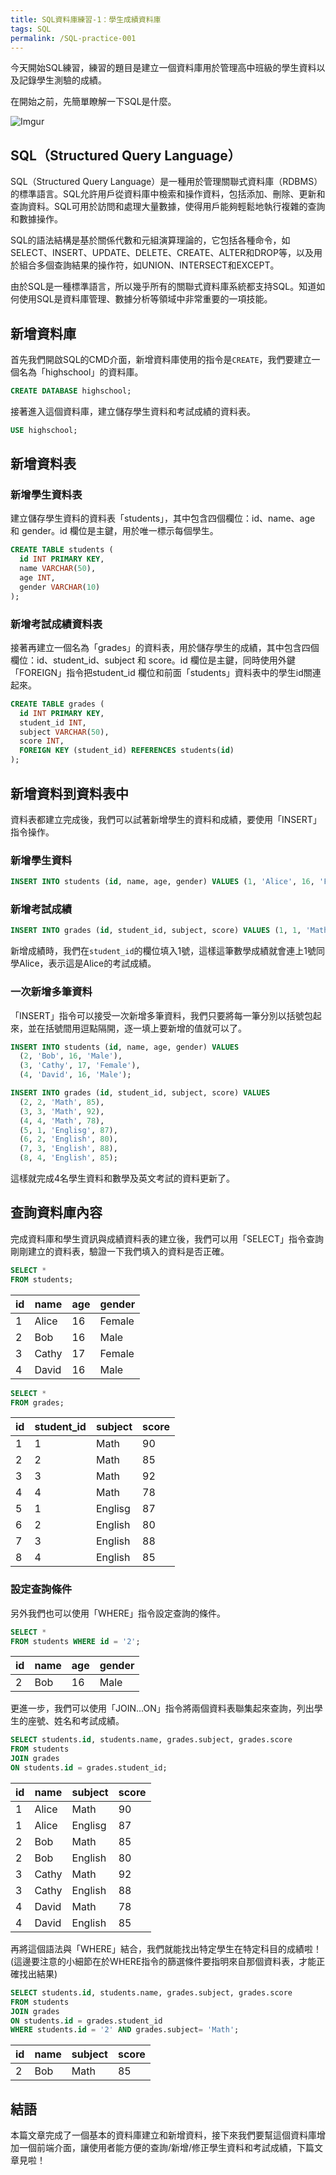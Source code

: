 ```yaml
---
title: SQL資料庫練習-1：學生成績資料庫
tags: SQL
permalink: /SQL-practice-001
---
```


今天開始SQL練習，練習的題目是建立一個資料庫用於管理高中班級的學生資料以及記錄學生測驗的成績。

在開始之前，先簡單瞭解一下SQL是什麼。

![Imgur](https://imgur.com/lwGHeld.png)

## SQL（Structured Query Language）

SQL（Structured Query Language）是一種用於管理關聯式資料庫（RDBMS）的標準語言。SQL允許用戶從資料庫中檢索和操作資料，包括添加、刪除、更新和查詢資料。SQL可用於訪問和處理大量數據，使得用戶能夠輕鬆地執行複雜的查詢和數據操作。

SQL的語法結構是基於關係代數和元組演算理論的，它包括各種命令，如SELECT、INSERT、UPDATE、DELETE、CREATE、ALTER和DROP等，以及用於組合多個查詢結果的操作符，如UNION、INTERSECT和EXCEPT。

由於SQL是一種標準語言，所以幾乎所有的關聯式資料庫系統都支持SQL。知道如何使用SQL是資料庫管理、數據分析等領域中非常重要的一項技能。

## 新增資料庫

首先我們開啟SQL的CMD介面，新增資料庫使用的指令是`CREATE`，我們要建立一個名為「highschool」的資料庫。

```SQL
CREATE DATABASE highschool;
```

接著進入這個資料庫，建立儲存學生資料和考試成績的資料表。

```SQL
USE highschool;
```

## 新增資料表

### 新增學生資料表

建立儲存學生資料的資料表「students」，其中包含四個欄位：id、name、age 和 gender。id 欄位是主鍵，用於唯一標示每個學生。

```SQL
CREATE TABLE students (
  id INT PRIMARY KEY,
  name VARCHAR(50),
  age INT,
  gender VARCHAR(10)
);
```

### 新增考試成績資料表

接著再建立一個名為「grades」的資料表，用於儲存學生的成績，其中包含四個欄位：id、student_id、subject 和 score。id 欄位是主鍵，同時使用外鍵「FOREIGN」指令把student_id 欄位和前面「students」資料表中的學生id關連起來。

```SQL
CREATE TABLE grades (
  id INT PRIMARY KEY,
  student_id INT,
  subject VARCHAR(50),
  score INT,
  FOREIGN KEY (student_id) REFERENCES students(id)
);
```

## 新增資料到資料表中

資料表都建立完成後，我們可以試著新增學生的資料和成績，要使用「INSERT」指令操作。

### 新增學生資料

```SQL
INSERT INTO students (id, name, age, gender) VALUES (1, 'Alice', 16, 'Female');
```

### 新增考試成績

```SQL
INSERT INTO grades (id, student_id, subject, score) VALUES (1, 1, 'Math', 90);
```

新增成績時，我們在`student_id`的欄位填入1號，這樣這筆數學成績就會連上1號同學Alice，表示這是Alice的考試成績。

### 一次新增多筆資料

「INSERT」指令可以接受一次新增多筆資料，我們只要將每一筆分別以括號包起來，並在括號間用逗點隔開，逐一填上要新增的值就可以了。

```SQL
INSERT INTO students (id, name, age, gender) VALUES
  (2, 'Bob', 16, 'Male'),
  (3, 'Cathy', 17, 'Female'),
  (4, 'David', 16, 'Male');
```

```SQL
INSERT INTO grades (id, student_id, subject, score) VALUES
  (2, 2, 'Math', 85),
  (3, 3, 'Math', 92),
  (4, 4, 'Math', 78),
  (5, 1, 'Englisg', 87),
  (6, 2, 'English', 80),
  (7, 3, 'English', 88),
  (8, 4, 'English', 85);
```

這樣就完成4名學生資料和數學及英文考試的資料更新了。

## 查詢資料庫內容

完成資料庫和學生資訊與成績資料表的建立後，我們可以用「SELECT」指令查詢剛剛建立的資料表，驗證一下我們填入的資料是否正確。

```SQL
SELECT * 
FROM students;
```

| id |  name | age | gender |
|----|-------|-----|--------|
|  1 | Alice |  16 | Female |
|  2 |   Bob |  16 |   Male |
|  3 | Cathy |  17 | Female |
|  4 | David |  16 |   Male |

```SQL
SELECT * 
FROM grades;
```

| id | student_id | subject | score |
|----|------------|---------|-------|
|  1 |          1 |    Math |    90 |
|  2 |          2 |    Math |    85 |
|  3 |          3 |    Math |    92 |
|  4 |          4 |    Math |    78 |
|  5 |          1 | Englisg |    87 |
|  6 |          2 | English |    80 |
|  7 |          3 | English |    88 |
|  8 |          4 | English |    85 |

### 設定查詢條件

另外我們也可以使用「WHERE」指令設定查詢的條件。

```SQL
SELECT * 
FROM students WHERE id = '2';
```

| id | name | age | gender |
|----|------|-----|--------|
|  2 |  Bob |  16 |   Male |

更進一步，我們可以使用「JOIN...ON」指令將兩個資料表聯集起來查詢，列出學生的座號、姓名和考試成績。

```SQL
SELECT students.id, students.name, grades.subject, grades.score
FROM students
JOIN grades
ON students.id = grades.student_id;
```

| id |  name | subject | score |
|----|-------|---------|-------|
|  1 | Alice |    Math |    90 |
|  1 | Alice | Englisg |    87 |
|  2 |   Bob |    Math |    85 |
|  2 |   Bob | English |    80 |
|  3 | Cathy |    Math |    92 |
|  3 | Cathy | English |    88 |
|  4 | David |    Math |    78 |
|  4 | David | English |    85 |

再將這個語法與「WHERE」結合，我們就能找出特定學生在特定科目的成績啦！(這邊要注意的小細節在於WHERE指令的篩選條件要指明來自那個資料表，才能正確找出結果)

```SQL
SELECT students.id, students.name, grades.subject, grades.score
FROM students
JOIN grades
ON students.id = grades.student_id
WHERE students.id = '2' AND grades.subject= 'Math';
```

| id | name | subject | score |
|----|------|---------|-------|
|  2 |  Bob |    Math |    85 |

## 結語

本篇文章完成了一個基本的資料庫建立和新增資料，接下來我們要幫這個資料庫增加一個前端介面，讓使用者能方便的查詢/新增/修正學生資料和考試成績，下篇文章見啦！
